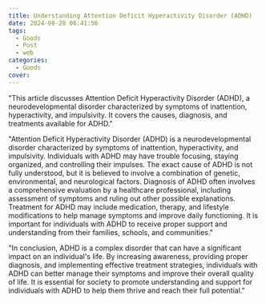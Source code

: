 ```yaml
---
title: Understanding Attention Deficit Hyperactivity Disorder (ADHD)
date: 2024-08-28 06:41:56
tags:
  - Goods
  - Post
  - web
categories:
  - Goods
cover: 
---
```


"This article discusses Attention Deficit Hyperactivity Disorder (ADHD), a neurodevelopmental disorder characterized by symptoms of inattention, hyperactivity, and impulsivity. It covers the causes, diagnosis, and treatments available for ADHD."

"Attention Deficit Hyperactivity Disorder (ADHD) is a neurodevelopmental disorder characterized by symptoms of inattention, hyperactivity, and impulsivity. Individuals with ADHD may have trouble focusing, staying organized, and controlling their impulses. The exact cause of ADHD is not fully understood, but it is believed to involve a combination of genetic, environmental, and neurological factors. Diagnosis of ADHD often involves a comprehensive evaluation by a healthcare professional, including assessment of symptoms and ruling out other possible explanations. Treatment for ADHD may include medication, therapy, and lifestyle modifications to help manage symptoms and improve daily functioning. It is important for individuals with ADHD to receive proper support and understanding from their families, schools, and communities."

"In conclusion, ADHD is a complex disorder that can have a significant impact on an individual's life. By increasing awareness, providing proper diagnosis, and implementing effective treatment strategies, individuals with ADHD can better manage their symptoms and improve their overall quality of life. It is essential for society to promote understanding and support for individuals with ADHD to help them thrive and reach their full potential."
